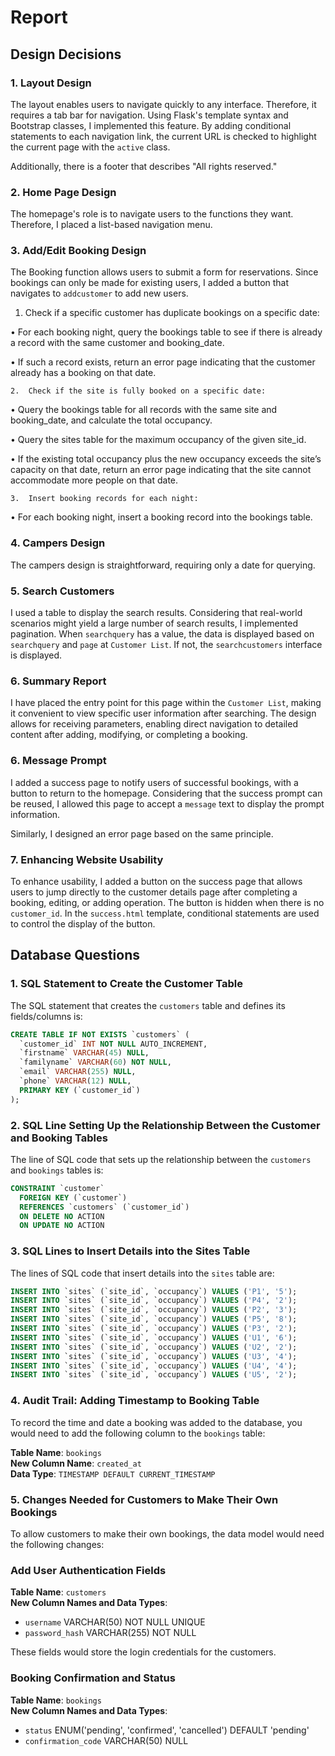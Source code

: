 # Report

## Design Decisions

### 1. Layout Design
The layout enables users to navigate quickly to any interface. Therefore, it requires a tab bar for navigation. Using Flask's template syntax and Bootstrap classes, I implemented this feature. By adding conditional statements to each navigation link, the current URL is checked to highlight the current page with the `active` class.

Additionally, there is a footer that describes "All rights reserved."

### 2. Home Page Design
The homepage's role is to navigate users to the functions they want. Therefore, I placed a list-based navigation menu.

### 3. Add/Edit Booking Design
The Booking function allows users to submit a form for reservations. Since bookings can only be made for existing users, I added a button that navigates to `addcustomer` to add new users.

1.	Check if a specific customer has duplicate bookings on a specific date:
	
  •	For each booking night, query the bookings table to see if there is already a record with the same customer and booking_date.
	
  •	If such a record exists, return an error page indicating that the customer already has a booking on that date.

	2.	Check if the site is fully booked on a specific date:
	
  •	Query the bookings table for all records with the same site and booking_date, and calculate the total occupancy.
	
  •	Query the sites table for the maximum occupancy of the given site_id.
	
  •	If the existing total occupancy plus the new occupancy exceeds the site’s capacity on that date, return an error page indicating that the site cannot accommodate more people on that date.

	3.	Insert booking records for each night:
	
  •	For each booking night, insert a booking record into the bookings table.



### 4. Campers Design
The campers design is straightforward, requiring only a date for querying.

### 5. Search Customers
I used a table to display the search results. Considering that real-world scenarios might yield a large number of search results, I implemented pagination. When `searchquery` has a value, the data is displayed based on `searchquery` and `page` at `Customer List`. If not, the `searchcustomers` interface is displayed.

### 6. Summary Report
I have placed the entry point for this page within the `Customer List`, making it convenient to view specific user information after searching. The design allows for receiving parameters, enabling direct navigation to detailed content after adding, modifying, or completing a booking.

### 6. Message Prompt
I added a success page to notify users of successful bookings, with a button to return to the homepage. Considering that the success prompt can be reused, I allowed this page to accept a `message` text to display the prompt information.

Similarly, I designed an error page based on the same principle.

### 7. Enhancing Website Usability
To enhance usability, I added a button on the success page that allows users to jump directly to the customer details page after completing a booking, editing, or adding operation. The button is hidden when there is no `customer_id`. In the `success.html` template, conditional statements are used to control the display of the button.



## Database Questions

### 1. SQL Statement to Create the Customer Table

The SQL statement that creates the `customers` table and defines its fields/columns is:

```sql
CREATE TABLE IF NOT EXISTS `customers` (
  `customer_id` INT NOT NULL AUTO_INCREMENT,
  `firstname` VARCHAR(45) NULL,
  `familyname` VARCHAR(60) NOT NULL,
  `email` VARCHAR(255) NULL,
  `phone` VARCHAR(12) NULL,
  PRIMARY KEY (`customer_id`)
);
```

### 2. SQL Line Setting Up the Relationship Between the Customer and Booking Tables

The line of SQL code that sets up the relationship between the `customers` and `bookings` tables is:

```sql
CONSTRAINT `customer`
  FOREIGN KEY (`customer`)
  REFERENCES `customers` (`customer_id`)
  ON DELETE NO ACTION
  ON UPDATE NO ACTION
```

###  3. SQL Lines to Insert Details into the Sites Table

The lines of SQL code that insert details into the `sites` table are:

```sql
INSERT INTO `sites` (`site_id`, `occupancy`) VALUES ('P1', '5');
INSERT INTO `sites` (`site_id`, `occupancy`) VALUES ('P4', '2');
INSERT INTO `sites` (`site_id`, `occupancy`) VALUES ('P2', '3');
INSERT INTO `sites` (`site_id`, `occupancy`) VALUES ('P5', '8');
INSERT INTO `sites` (`site_id`, `occupancy`) VALUES ('P3', '2');
INSERT INTO `sites` (`site_id`, `occupancy`) VALUES ('U1', '6');
INSERT INTO `sites` (`site_id`, `occupancy`) VALUES ('U2', '2');
INSERT INTO `sites` (`site_id`, `occupancy`) VALUES ('U3', '4');
INSERT INTO `sites` (`site_id`, `occupancy`) VALUES ('U4', '4');
INSERT INTO `sites` (`site_id`, `occupancy`) VALUES ('U5', '2');
```

###  4. Audit Trail: Adding Timestamp to Booking Table

To record the time and date a booking was added to the database, you would need to add the following column to the `bookings` table:

**Table Name**: `bookings`  
**New Column Name**: `created_at`  
**Data Type**: `TIMESTAMP DEFAULT CURRENT_TIMESTAMP`

###  5. Changes Needed for Customers to Make Their Own Bookings

To allow customers to make their own bookings, the data model would need the following changes:

### Add User Authentication Fields

**Table Name**: `customers`  
**New Column Names and Data Types**:
- `username` VARCHAR(50) NOT NULL UNIQUE
- `password_hash` VARCHAR(255) NOT NULL

These fields would store the login credentials for the customers.

### Booking Confirmation and Status

**Table Name**: `bookings`  
**New Column Names and Data Types**:
- `status` ENUM('pending', 'confirmed', 'cancelled') DEFAULT 'pending'
- `confirmation_code` VARCHAR(50) NULL
